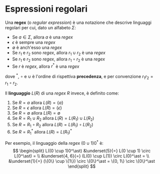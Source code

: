 # Espressioni regolari

Una **regex** (o _regular expression_) è una notazione che descrive linguaggi regolari per cui, dato un alfabeto $\Sigma$:
- Se $a \in \Sigma$, allora $a$ è una _regex_
- $\epsilon$ è sempre una _regex_
- $\emptyset$ è anch'esso una _regex_
- Se $r_1$ e $r_2$ sono _regex_, allora $r_1 \cup r_2$ è una _regex_
- Se $r_1$ e $r_2$ sono _regex_, allora $r_1 \circ r_2$ è una _regex_
- Se $r$ è _regex_, allora $r^\ast$ è una _regex_

dove $^\ast$, $\circ$ e $\cup$ è l'ordine di rispettiva **precedenza**, e per convenzione $r_1r_2 = r_1 \circ r_2$.

Il **linguaggio** $L(R)$ di una _regex_ $R$ invece, è definito come:
1. Se $R = a$ allora $L(R) = \{a\}$
2. Se $R = \epsilon$ allora $L(R) = \{\epsilon\}$
3. Se $R = \emptyset$ allora $L(R) = \emptyset$
4. Se $R = R_1 \cup R_2$ allora $L(R) = L(R_1) \cup L(R_2)$
5. Se $R = R_1 \circ R_2$ allora $L(R) = L(R_1) \circ L(R_2)$
6. Se $R = {R_1}^\ast$ allora $L(R) = L(R_1)^\ast$

Per esempio, il linguaggio della _regex_ $(0 \cup 1)0^\ast$ è:
$$
\begin{split}
L((0 \cup 1)0^\ast) &\underset{5}{=} L(0 \cup 1) \circ L(0^\ast) = \\
&\underset{4, 6}{=} (L(0) \cup L(1)) \circ L(0)^\ast = \\
&\underset{1}{=} (\{0\} \cup \{1\}) \circ \{0\}^\ast = \{0, 1\} \circ \{0\}^\ast
\end{split}
$$
